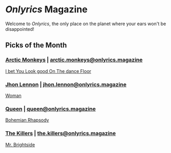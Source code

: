 # _Onlyrics_ Magazine

Welcome to _Onlyrics_, the only place on the planet where your ears won't be disappointed!



## Picks of the Month

### [Arctic Monkeys](/writer/arctic_monkeys.md) | arctic.monkeys@onlyrics.magazine

[I bet You Look good On The dance Floor](song/feb/i_bet_you_look_good_on_the_dancefloor.md)

### [Jhon Lennon](writer/john_lennon.md) | jhon.lennon@onlyrics.magazine

[Woman](song/feb/woman.md)

### [Queen](writer/queen.md) | queen@onlyrics.magazine

[Bohemian Rhapsody](song/feb/Bohemian_Rhapsody.md)

### [The Killers](writer/the_killers) | the.killers@onlyrics.magazine

[Mr. Brightside](song/jan/mr_brightside.md)

